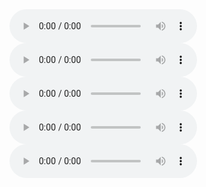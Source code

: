 <audio controls>
  <source src="https://bafybeibso7px2ip3syndousokrwxjggyiodruzkzyiqsxelxnqidimnale.ipfs.dweb.link/2015%20-%20Edwin%20Barnhart%20-%20Ancient%20Mesoamerica%20Revealed.m4b" type="audio/mpeg">
</audio>

<audio controls>
  <source src="https://bafybeicbjpf6dhpvgbqnvxw7k7kcsigb5wly5xmnpaya4ooqmykveaadcu.ipfs.dweb.link/?filename=A+Brief+History+of+The+Future+A.m4b" type="audio/mpeg">
</audio>

<audio controls>
  <source src="https://bafybeihbyjof262tsqdfs6d2ayosm2rkdxzkrybv533lbvqv4kkiqdm4ta.ipfs.dweb.link/?filename=The+Discoverers.mp3" type="audio/mpeg">
</audio>

<audio controls>
  <source src="https://bafybeiengzqdbb7x23rlc5ilqag36rkbj65l5sinzyg4ximxluhr2h3unu.ipfs.dweb.link/?filename=Rock+%26+Roll+Nightmares+True+Stories%2C+Volume+2.m4b" type="audio/mpeg">
</audio>

<audio controls>
  <source src="https://bafybeiagxqpml5zmbwgzm546lhmyibo374g6pgcsuvs6agoy25kmrqtd3i.ipfs.dweb.link/?filename=Jon+Ronson+-+The+Men+Who+Stare+at+Goats.mp3" type="audio/mpeg">
</audio>
